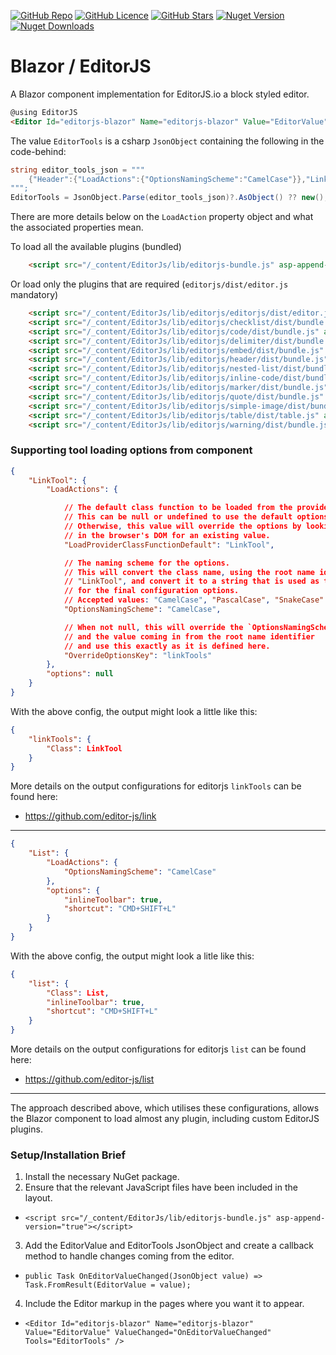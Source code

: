 
[![GitHub Repo](https://img.shields.io/badge/GitHub-Repo-green?logo=github&style=flat-square)](https://github.com/kibblewhite/BlazorEditorJs)
[![GitHub Licence](https://img.shields.io/github/license/kibblewhite/BlazorEditorJs?logo=github&style=flat-square)](https://github.com/kibblewhite/BlazorEditorJs/blob/master/LICENSE)
[![GitHub Stars](https://img.shields.io/github/stars/kibblewhite/BlazorEditorJs?style=flat-square&logo=github)](https://github.com/kibblewhite/BlazorEditorJs/stargazers)
[![Nuget Version](https://img.shields.io/nuget/v/EditorJs?label=nuget%20version&logo=nuget&style=flat-square)](https://www.nuget.org/packages/EditorJs/)
[![Nuget Downloads](https://img.shields.io/nuget/dt/EditorJs?label=nuget%20downloads&logo=nuget&style=flat-square)](https://www.nuget.org/packages/EditorJs/)

# Blazor / EditorJS

A Blazor component implementation for EditorJS.io a block styled editor.

```html
@using EditorJS
<Editor Id="editorjs-blazor" Name="editorjs-blazor" Value="EditorValue" ValueChanged="OnEditorValueChanged" Tools="EditorTools" Style="margin-top: 20px; border: thin dashed grey; padding: 0 20px 0 20px;" />
```


The value `EditorTools` is a csharp `JsonObject` containing the following in the code-behind:
```csharp
string editor_tools_json = """
    {"Header":{"LoadActions":{"OptionsNamingScheme":"CamelCase"}},"LinkTool":{"LoadActions":{"OptionsNamingScheme":"CamelCase"}},"NestedList":{"LoadActions":{"OptionsNamingScheme":"CamelCase","OverrideOptionsKey":"list"}},"Marker":{"LoadActions":{"OptionsNamingScheme":"CamelCase"}},"Warning":{"LoadActions":{"OptionsNamingScheme":"CamelCase"}},"Checklist":{"LoadActions":{"OptionsNamingScheme":"CamelCase"}},"CodeTool":{"LoadActions":{"OptionsNamingScheme":"CamelCase","OverrideOptionsKey":"code"}},"Delimiter":{"LoadActions":{"OptionsNamingScheme":"CamelCase"}},"SimpleImage":{"LoadActions":{"OptionsNamingScheme":"CamelCase","OverrideOptionsKey":"image"}},"Embed":{"LoadActions":{"OptionsNamingScheme":"CamelCase"},"options":{"config":{"services":{"instagram":true,"youtube":true,"vimeo":true,"imgur":true,"twitter":true,"facebook":true}}}},"InlineCode":{"LoadActions":{"OptionsNamingScheme":"CamelCase"}},"Quote":{"LoadActions":{"OptionsNamingScheme":"CamelCase"}},"Table":{"LoadActions":{"OptionsNamingScheme":"CamelCase"}}}
""";
EditorTools = JsonObject.Parse(editor_tools_json)?.AsObject() ?? new();
```

There are more details below on the `LoadAction` property object and what the associated properties mean.

To load all the available plugins (bundled)
```html
    <script src="/_content/EditorJs/lib/editorjs-bundle.js" asp-append-version="true"></script>
```

Or load only the plugins that are required (`editorjs/dist/editor.js` mandatory)
```html
    <script src="/_content/EditorJs/lib/editorjs/editorjs/dist/editor.js" asp-append-version="true"></script>
    <script src="/_content/EditorJs/lib/editorjs/checklist/dist/bundle.js" asp-append-version="true"></script>
    <script src="/_content/EditorJs/lib/editorjs/code/dist/bundle.js" asp-append-version="true"></script>
    <script src="/_content/EditorJs/lib/editorjs/delimiter/dist/bundle.js" asp-append-version="true"></script>
    <script src="/_content/EditorJs/lib/editorjs/embed/dist/bundle.js" asp-append-version="true"></script>
    <script src="/_content/EditorJs/lib/editorjs/header/dist/bundle.js" asp-append-version="true"></script>
    <script src="/_content/EditorJs/lib/editorjs/nested-list/dist/bundle.js" asp-append-version="true"></script>
    <script src="/_content/EditorJs/lib/editorjs/inline-code/dist/bundle.js" asp-append-version="true"></script>
    <script src="/_content/EditorJs/lib/editorjs/marker/dist/bundle.js" asp-append-version="true"></script>
    <script src="/_content/EditorJs/lib/editorjs/quote/dist/bundle.js" asp-append-version="true"></script>
    <script src="/_content/EditorJs/lib/editorjs/simple-image/dist/bundle.js" asp-append-version="true"></script>
    <script src="/_content/EditorJs/lib/editorjs/table/dist/table.js" asp-append-version="true"></script>
    <script src="/_content/EditorJs/lib/editorjs/warning/dist/bundle.js" asp-append-version="true"></script>
```


### Supporting tool loading options from component


```json
{
    "LinkTool": {
        "LoadActions": {

            // The default class function to be loaded from the provider.
            // This can be null or undefined to use the default options.
            // Otherwise, this value will override the options by looking 
            // in the browser's DOM for an existing value.
            "LoadProviderClassFunctionDefault": "LinkTool",

            // The naming scheme for the options.
            // This will convert the class name, using the root name identifier
            // "LinkTool", and convert it to a string that is used as the key
            // for the final configuration options.
            // Accepted values: "CamelCase", "PascalCase", "SnakeCase"
            "OptionsNamingScheme": "CamelCase",

            // When not null, this will override the `OptionsNamingScheme`
            // and the value coming in from the root name identifier
            // and use this exactly as it is defined here.
            "OverrideOptionsKey": "linkTools"               
        },
        "options": null
    }
}
```

With the above config, the output might look a little like this:
```json
{
    "linkTools": {
        "Class": LinkTool
    }
}
```

More details on the output configurations for editorjs `linkTools` can be found here:
- https://github.com/editor-js/link

---

```json
{
    "List": {
        "LoadActions": {
            "OptionsNamingScheme": "CamelCase"
        },
        "options": {
            "inlineToolbar": true,
            "shortcut": "CMD+SHIFT+L"
        }
    }
}
```

With the above config, the output might look a litle like this:
```json
{
    "list": {
        "Class": List,
        "inlineToolbar": true,
        "shortcut": "CMD+SHIFT+L"
    }
}
```
More details on the output configurations for editorjs `list` can be found here:
- https://github.com/editor-js/list

---

The approach described above, which utilises these configurations, allows the Blazor component to load almost any plugin, including custom EditorJS plugins.


### Setup/Installation Brief

1. Install the necessary NuGet package.
2. Ensure that the relevant JavaScript files have been included in the layout.
  - `<script src="/_content/EditorJs/lib/editorjs-bundle.js" asp-append-version="true"></script>`
3. Add the EditorValue and EditorTools JsonObject and create a callback method to handle changes coming from the editor.
  - `public Task OnEditorValueChanged(JsonObject value) => Task.FromResult(EditorValue = value);`
4. Include the Editor markup in the pages where you want it to appear.
  - `<Editor Id="editorjs-blazor" Name="editorjs-blazor" Value="EditorValue" ValueChanged="OnEditorValueChanged" Tools="EditorTools" />`
